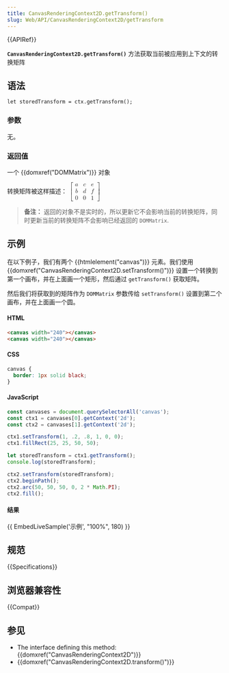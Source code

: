 ```yaml
---
title: CanvasRenderingContext2D.getTransform()
slug: Web/API/CanvasRenderingContext2D/getTransform
---
```


{{APIRef}}

**`CanvasRenderingContext2D.getTransform()`** 方法获取当前被应用到上下文的转换矩阵

## 语法

```
let storedTransform = ctx.getTransform();
```

### 参数

无。

### 返回值

一个 {{domxref("DOMMatrix")}} 对象

转换矩阵被这样描述： <math><semantics><mrow><mo>[</mo><mtable columnalign="center center center" rowspacing="0.5ex"><mtr><mtd><mi>a</mi></mtd><mtd><mi>c</mi></mtd><mtd><mi>e</mi></mtd></mtr><mtr><mtd><mi>b</mi></mtd><mtd><mi>d</mi></mtd><mtd><mi>f</mi></mtd></mtr><mtr><mtd><mn>0</mn></mtd><mtd><mn>0</mn></mtd><mtd><mn>1</mn></mtd></mtr></mtable><mo>]</mo></mrow><annotation encoding="TeX">\left[ \begin{array}{ccc} a &#x26; c &#x26; e \\ b &#x26; d &#x26; f \\ 0 &#x26; 0 &#x26; 1 \end{array} \right]</annotation></semantics></math>

> **备注：** 返回的对象不是实时的，所以更新它不会影响当前的转换矩阵，同时更新当前的转换矩阵不会影响已经返回的 `DOMMatrix`.

## 示例

在以下例子，我们有两个 {{htmlelement("canvas")}} 元素。我们使用 {{domxref("CanvasRenderingContext2D.setTransform()")}} 设置一个转换到第一个画布，并在上面画一个矩形，然后通过 `getTransform()` 获取矩阵。

然后我们将获取到的矩阵作为 `DOMMatrix` 参数传给 `setTransform()` 设置到第二个画布，并在上面画一个圆。

#### HTML

```html
<canvas width="240"></canvas>
<canvas width="240"></canvas>
```

#### CSS

```css
canvas {
  border: 1px solid black;
}
```

#### JavaScript

```js
const canvases = document.querySelectorAll('canvas');
const ctx1 = canvases[0].getContext('2d');
const ctx2 = canvases[1].getContext('2d');

ctx1.setTransform(1, .2, .8, 1, 0, 0);
ctx1.fillRect(25, 25, 50, 50);

let storedTransform = ctx1.getTransform();
console.log(storedTransform);

ctx2.setTransform(storedTransform);
ctx2.beginPath();
ctx2.arc(50, 50, 50, 0, 2 * Math.PI);
ctx2.fill();
```

#### 结果

{{ EmbedLiveSample('示例', "100%", 180) }}

## 规范

{{Specifications}}

## 浏览器兼容性

{{Compat}}

## 参见

- The interface defining this method: {{domxref("CanvasRenderingContext2D")}}
- {{domxref("CanvasRenderingContext2D.transform()")}}
